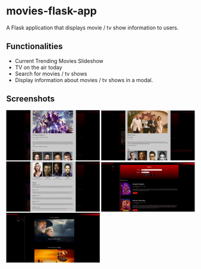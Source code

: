 # movies-flask-app

A Flask application that displays movie / tv show information to users.

## Functionalities
- Current Trending Movies Slideshow
- TV on the air today
- Search for movies / tv shows
- Display information about movies / tv shows in a modal.

## Screenshots

<img src="https://github.com/pranavmswamy/movies-flask-app/blob/main/screenshots/pic_1.png" width="250">


<img src="https://github.com/pranavmswamy/movies-flask-app/blob/main/screenshots/pic_2.png" width="250">


<img src="https://github.com/pranavmswamy/movies-flask-app/blob/main/screenshots/pic_3.png" width="250">


<img src="https://github.com/pranavmswamy/movies-flask-app/blob/main/screenshots/pic_4.png" width="250">


<img src="https://github.com/pranavmswamy/movies-flask-app/blob/main/screenshots/pic_5.png" width="250">